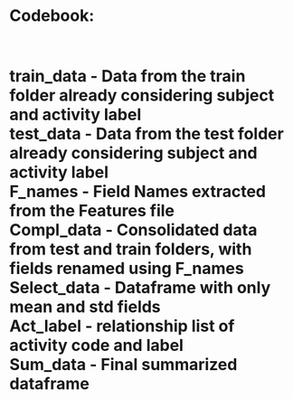 <h1>Codebook:<h1></br>
train_data - Data from the train folder already considering subject and activity label
</br>test_data - Data from the test folder already considering subject and activity label
</br>F_names - Field Names extracted from the Features file
</br>Compl_data - Consolidated data from test and train folders, with fields renamed using F_names
</br>Select_data - Dataframe with only mean and std fields
</br>Act_label - relationship list of activity code and label
</br>Sum_data - Final summarized dataframe
 
